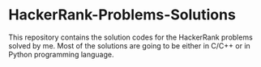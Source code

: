 # HackerRank-Problems-Solutions
This repository contains the solution codes for the HackerRank problems solved by me. 
Most of the solutions are going to be either in C/C++ or in Python programming language.

